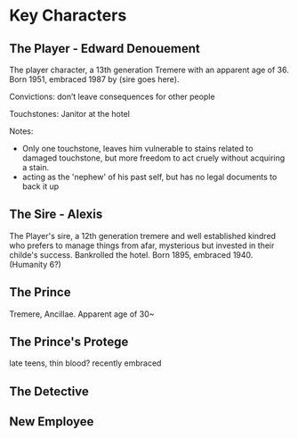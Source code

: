 # Key Characters

## The Player - Edward Denouement

The player character, a 13th generation Tremere with an apparent age of 36. Born 1951, embraced 1987 by (sire goes here).

Convictions: don’t leave consequences for other people

Touchstones: Janitor at the hotel

Notes:

* Only one touchstone, leaves him vulnerable to stains related to damaged touchstone, but more freedom to act cruely without acquiring a stain.
* acting as the 'nephew' of his past self, but has no legal documents to back it up



## The Sire - Alexis

The Player's sire, a 12th generation tremere and well established kindred who prefers to manage things from afar, mysterious but invested in their childe's success. Bankrolled the hotel. Born 1895, embraced 1940. (Humanity 6?)&#x20;

## The Prince

Tremere, Ancillae. Apparent age of 30\~



## The Prince's Protege

late teens, thin blood? recently embraced

## The Detective

## New Employee
